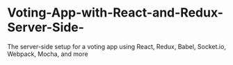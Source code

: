 # Voting-App-with-React-and-Redux-Server-Side-
The server-side setup for a voting app using React, Redux, Babel, Socket.io, Webpack, Mocha, and more
